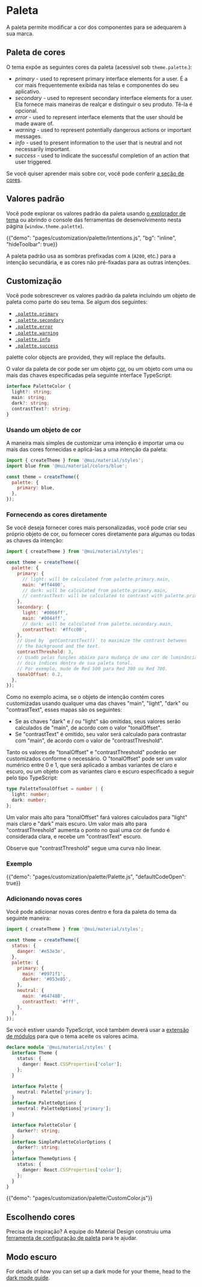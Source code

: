# Paleta

<p class="description">A paleta permite modificar a cor dos componentes para se adequarem à sua marca.</p>

## Paleta de cores

O tema expõe as seguintes cores da paleta (acessível sob `theme.palette`.):

- *primary* - used to represent primary interface elements for a user. É a cor mais frequentemente exibida nas telas e componentes do seu aplicativo.
- *secondary* - used to represent secondary interface elements for a user. Ela fornece mais maneiras de realçar e distinguir o seu produto. Tê-la é opcional.
- *error* - used to represent interface elements that the user should be made aware of.
- *warning* - used to represent potentially dangerous actions or important messages.
- *info* - used to present information to the user that is neutral and not necessarily important.
- *success* - used to indicate the successful completion of an action that user triggered.

Se você quiser aprender mais sobre cor, você pode conferir [a seção de cores](/customization/color/).

## Valores padrão

Você pode explorar os valores padrão da paleta usando [o explorador de tema](/customization/default-theme/?expand-path=$.palette) ou abrindo o console das ferramentas de desenvolvimento nesta página (`window.theme.palette`).

{{"demo": "pages/customization/palette/Intentions.js", "bg": "inline", "hideToolbar": true}}

A paleta padrão usa as sombras prefixadas com `A` (`A200`, etc.) para a intenção secundária, e as cores não pré-fixadas para as outras intenções.

## Customização

Você pode sobrescrever os valores padrão da paleta incluindo um objeto de paleta como parte do seu tema. Se algum dos seguintes:

- [`.palette.primary`](/customization/default-theme/?expand-path=$.palette.primary)
- [`.palette.secondary`](/customization/default-theme/?expand-path=$.palette.secondary)
- [`.palette.error`](/customization/default-theme/?expand-path=$.palette.error)
- [`.palette.warning`](/customization/default-theme/?expand-path=$.palette.warning)
- [`.palette.info`](/customization/default-theme/?expand-path=$.palette.info)
- [`.palette.success`](/customization/default-theme/?expand-path=$.palette.success)

palette color objects are provided, they will replace the defaults.

O valor da paleta de cor pode ser um objeto [cor](/customization/color/#2014-material-design-color-palettes), ou um objeto com uma ou mais das chaves especificadas pela seguinte interface TypeScript:

```ts
interface PaletteColor {
  light?: string;
  main: string;
  dark?: string;
  contrastText?: string;
}
```

### Usando um objeto de cor

A maneira mais simples de customizar uma intenção é importar uma ou mais das cores fornecidas e aplicá-las a uma intenção da paleta:

```js
import { createTheme } from '@mui/material/styles';
import blue from '@mui/material/colors/blue';

const theme = createTheme({
  palette: {
    primary: blue,
  },
});
```

### Fornecendo as cores diretamente

Se você deseja fornecer cores mais personalizadas, você pode criar seu próprio objeto de cor, ou fornecer cores diretamente para algumas ou todas as chaves da intenção:

```js
import { createTheme } from '@mui/material/styles';

const theme = createTheme({
  palette: {
    primary: {
      // light: will be calculated from palette.primary.main,
      main: '#ff4400',
      // dark: will be calculated from palette.primary.main,
      // contrastText: will be calculated to contrast with palette.primary.main
    },
    secondary: {
      light: '#0066ff',
      main: '#0044ff',
      // dark: will be calculated from palette.secondary.main,
      contrastText: '#ffcc00',
    },
    // Used by `getContrastText()` to maximize the contrast between
    // the background and the text.
    contrastThreshold: 3,
    // Usado pelas funções abaixo para mudança de uma cor de luminância por aproximadamente
    // dois índices dentro de sua paleta tonal.
    // Por exemplo, mude de Red 500 para Red 300 ou Red 700.
    tonalOffset: 0.2,
  },
});
```

Como no exemplo acima, se o objeto de intenção contém cores customizadas usando qualquer uma das chaves "main", "light", "dark" ou "contrastText", esses mapas são os seguintes:

- Se as chaves "dark" e / ou "light" são omitidas, seus valores serão calculados de "main", de acordo com o valor "tonalOffset".
- Se "contrastText" é omitido, seu valor será calculado para contrastar com "main", de acordo com o valor de "contrastThreshold".

Tanto os valores de "tonalOffset" e "contrastThreshold" poderão ser customizados conforme o necessário. O "tonalOffset" pode ser um valor numérico entre 0 e 1, que será aplicado a ambas variantes de claro e escuro, ou um objeto com as variantes claro e escuro especificado a seguir pelo tipo TypeScript:

```ts
type PaletteTonalOffset = number | {
  light: number;
  dark: number;
};
```

Um valor mais alto para "tonalOffset" fará valores calculados para "light" mais claro e "dark" mais escuro. Um valor mais alto para "contrastThreshold" aumenta o ponto no qual uma cor de fundo é considerada clara, e recebe um "contrastText" escuro.

Observe que "contrastThreshold" segue uma curva não linear.

### Exemplo

{{"demo": "pages/customization/palette/Palette.js", "defaultCodeOpen": true}}

### Adicionando novas cores

Você pode adicionar novas cores dentro e fora da paleta do tema da seguinte maneira:

```js
import { createTheme } from '@mui/material/styles';

const theme = createTheme({
  status: {
    danger: '#e53e3e',
  },
  palette: {
    primary: {
      main: '#0971f1',
      darker: '#053e85',
    },
    neutral: {
      main: '#64748B',
      contrastText: '#fff',
    },
  },
});
```

Se você estiver usando TypeScript, você também deverá usar a [extensão de módulos](/guides/typescript/#customization-of-theme) para que o tema aceite os valores acima.

<!-- tested with packages/mui-material/test/typescript/augmentation/paletteColors.spec.ts -->

```ts
declare module '@mui/material/styles' {
  interface Theme {
    status: {
      danger: React.CSSProperties['color'];
    };
  }

  interface Palette {
    neutral: Palette['primary'];
  }
  interface PaletteOptions {
    neutral: PaletteOptions['primary'];
  }

  interface PaletteColor {
    darker?: string;
  }
  interface SimplePaletteColorOptions {
    darker?: string;
  }
  interface ThemeOptions {
    status: {
      danger: React.CSSProperties['color'];
    };
  }
}
```

{{"demo": "pages/customization/palette/CustomColor.js"}}

## Escolhendo cores

Precisa de inspiração? A equipe do Material Design construiu uma [ferramenta de configuração de paleta](/customization/color/#picking-colors) para te ajudar.

## Modo escuro

For details of how you can set up a dark mode for your theme, head to the [dark mode guide](/customization/dark-mode/).
